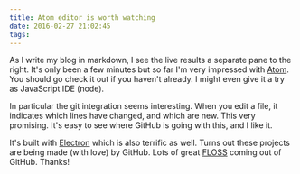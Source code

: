 ```yaml
---
title: Atom editor is worth watching
date: 2016-02-27 21:02:45
tags:
---
```


As I write my blog in markdown, I see the live results a separate pane to the right. It's only been a few minutes but so far I'm very impressed with [Atom](http://atom.io). You should go check it out if you haven't already. I might even give it a try as JavaScript IDE (node).

In particular the git integration seems interesting. When you edit a file, it indicates which lines have changed, and which are new. This very promising. It's easy to see where GitHub is going with this, and I like it.

It's built with [Electron](http://http://electron.atom.io/) which is also terrific as well. Turns out these projects are being made (with love) by GitHub. Lots of great [FLOSS](https://en.wikipedia.org/wiki/Free_and_open-source_software) coming out of GitHub. Thanks!
